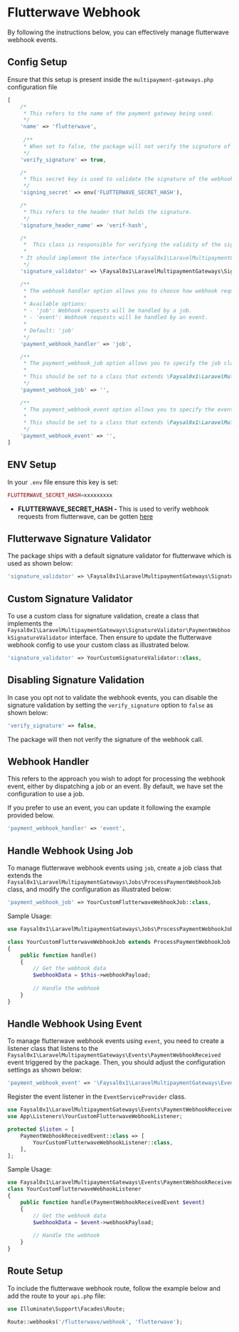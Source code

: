 # Flutterwave Webhook

By following the instructions below, you can effectively manage flutterwave webhook events.

## Config Setup

Ensure that this setup is present inside the `multipayment-gateways.php` configuration file

```php
[
    /*
     * This refers to the name of the payment gateway being used.
     */
    'name' => 'flutterwave',
    
     /**
     * When set to false, the package will not verify the signature of the webhook call.
     */
    'verify_signature' => true,

    /*
     * This secret key is used to validate the signature of the webhook call.
     */
    'signing_secret' => env('FLUTTERWAVE_SECRET_HASH'),

    /*
     * This refers to the header that holds the signature.
     */
    'signature_header_name' => 'verif-hash',

    /*
     *  This class is responsible for verifying the validity of the signature header.
     *
    * It should implement the interface \Faysal0x1\LaravelMultipaymentGateways\SignatureValidator\PaymentWebhookSignatureValidator.
     */
    'signature_validator' => \Faysal0x1\LaravelMultipaymentGateways\SignatureValidator\FlutterwaveSignatureValidator::class,

    /**
     * The webhook handler option allows you to choose how webhook requests are handled in your application.
     *
     * Available options:
     * - 'job': Webhook requests will be handled by a job.
     * - 'event': Webhook requests will be handled by an event.
     *
     * Default: 'job'
     */
    'payment_webhook_handler' => 'job',

    /**
     * The payment_webhook_job option allows you to specify the job class that will be used to process webhook requests for payment methods.
     *
     * This should be set to a class that extends \Faysal0x1\LaravelMultipaymentGateways\Jobs\ProcessPaymentWebhookJob.
     */
    'payment_webhook_job' => '',

    /**
     * The payment_webhook_event option allows you to specify the event class that will be used to process webhook requests for payment methods.
     *
     * This should be set to a class that extends \Faysal0x1\LaravelMultipaymentGateways\Events\PaymentWebhookReceivedEvent.
     */
    'payment_webhook_event' => '',
]
```

## ENV Setup 
In your `.env` file ensure this key is set:

```php
FLUTTERWAVE_SECRET_HASH=xxxxxxxxx
```
* **FLUTTERWAVE_SECRET_HASH -** This is used to verify webhook requests from flutterwave, can be gotten [here](https://app.flutterwave.com/dashboard/settings/webhooks/live)

## Flutterwave Signature Validator 
The package ships with a default signature validator for flutterwave which is used as shown below:

```php
'signature_validator' => \Faysal0x1\LaravelMultipaymentGateways\SignatureValidator\DefaultSignatureValidator::class,
```

## Custom Signature Validator 
To use a custom class for signature validation, create a class that implements the `Faysal0x1\LaravelMultipaymentGateways\SignatureValidator\PaymentWebhookSignatureValidator` interface. Then ensure to update the flutterwave webhook config to use your custom class as illustrated below.

```php
'signature_validator' => YourCustomSignatureValidator::class,
```

## Disabling Signature Validation
In case you opt not to validate the webhook events, you can disable the signature validation by setting the `verify_signature` option to `false` as shown below:

```php
'verify_signature' => false,
```
The package will then not verify the signature of the webhook call.

## Webhook Handler

This refers to the approach you wish to adopt for processing the webhook event, either by dispatching a job or an event. By default, we have set the configuration to use a job.

If you prefer to use an event, you can update it following the example provided below.

```php
'payment_webhook_handler' => 'event',
```

## Handle Webhook Using Job
To manage flutterwave webhook events using `job`, create a job class that extends the `Faysal0x1\LaravelMultipaymentGateways\Jobs\ProcessPaymentWebhookJob` class, and modify the configuration as illustrated below:

```php
'payment_webhook_job' => YourCustomFlutterwaveWebhookJob::class,
```

Sample Usage:

```php
use Faysal0x1\LaravelMultipaymentGateways\Jobs\ProcessPaymentWebhookJob;

class YourCustomFlutterwaveWebhookJob extends ProcessPaymentWebhookJob implements ShouldQueue
{
    public function handle()
    {
        // Get the webhook data
        $webhookData = $this->webhookPayload;
        
        // Handle the webhook
    }
}
```

## Handle Webhook Using Event
To manage flutterwave webhook events using `event`, you need to create a listener class that listens to the `Faysal0x1\LaravelMultipaymentGateways\Events\PaymentWebhookReceived` event triggered by the package. Then, you should adjust the configuration settings as shown below:

```php
'payment_webhook_event' => '\Faysal0x1\LaravelMultipaymentGateways\Events\PaymentWebhookReceivedEvent',
```

Register the event listener in the `EventServiceProvider` class.

```php
use Faysal0x1\LaravelMultipaymentGateways\Events\PaymentWebhookReceivedEvent;
use App\Listeners\YourCustomFlutterwaveWebhookListener;

protected $listen = [
    PaymentWebhookReceivedEvent::class => [
        YourCustomFlutterwaveWebhookListener::class,
    ],
];
```

Sample Usage:

```php
use Faysal0x1\LaravelMultipaymentGateways\Events\PaymentWebhookReceivedEvent;
class YourCustomFlutterwaveWebhookListener
{
    public function handle(PaymentWebhookReceivedEvent $event)
    {
        // Get the webhook data
        $webhookData = $event->webhookPayload;
      
        // Handle the webhook
    }
}
```

## Route Setup
To include the flutterwave webhook route, follow the example below and add the route to your `api.php` file:

```php
use Illuminate\Support\Facades\Route;

Route::webhooks('/flutterwave/webhook', 'flutterwave');
```
